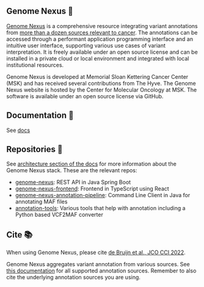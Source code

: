 ## Genome Nexus 🧬
[Genome Nexus](https://genomenexus.org/) is a comprehensive resource integrating variant annotations from [more than a dozen sources relevant to cancer](https://docs.genomenexus.org/annotation-sources). The annotations can be accessed through a performant application programming interface and an intuitive user interface, supporting various use cases of variant interpretation. It is freely available under an open source license and can be installed in a private cloud or local environment and integrated with local institutional resources.

Genome Nexus is developed at Memorial Sloan Kettering Cancer Center (MSK) and has received several contributions from The Hyve. The Genome Nexus website is hosted by the Center for Molecular Oncology at MSK. The software is available under an open source license via GitHub.

## Documentation 📖
See [docs](https://docs.genomenexus.org)

## Repositories 📁
See [architecture section of the docs](https://docs.genomenexus.org/architecture) for more information about the Genome Nexus stack. These are the relevant repos:

- [genome-nexus](https://github.com/genome-nexus/genome-nexus): REST API in Java Spring Boot
- [genome-nexus-frontend](https://github.com/genome-nexus/genome-nexus-frontend): Frontend in TypeScript using React
- [genome-nexus-annotation-pipeline](https://github.com/genome-nexus/genome-nexus-annotation-pipeline): Command Line Client in Java for annotating MAF files
- [annotation-tools](https://github.com/genome-nexus/annotation-tools): Various tools that help with annotation including a Python based VCF2MAF converter

## Cite 📚
When using Genome Nexus, please cite [de Bruijn et al., JCO CCI 2022](https://ascopubs.org/doi/abs/10.1200/CCI.21.00144).

Genome Nexus aggregates variant annotation from various sources. See [this documentation](https://docs.genomenexus.org/annotation-sources) for all supported annotation sources. Remember to also cite the underlying annotation sources you are using.
